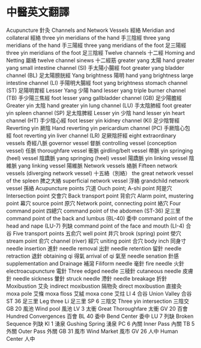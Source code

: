 # 中醫英文翻譯

Acupuncture 針灸
Channels and Network Vessels 經絡
Meridian and collateral 經絡
three yin meridians of the hand 手三陰經
three yang meridians of the hand 手三陽經
three yang meridians of the foot 足三陽經
three yin meridians of the foot 足三陰經
Twelve channels 十二經
Homing and Netting 屬絡
twelve channel sinews 十二經筋
greater yang 太陽
hand greater yang small intestine channel (SI) 手太陽小腸經
foot greater yang bladder channel (BL) 足太陽膀胱經
Yang brightness 陽明
hand yang brightness large intestine channel (LI) 手陽明大腸經
foot yang brightness stomach channel (ST) 足陽明胃經
Lesser Yang 少陽
hand lesser yang triple burner channel (TB) 手少陽三焦經
foot lesser yang gallbladder channel (GB) 足少陽膽經
Greater yin 太陰
hand greater yin lung channel (LU) 手太陰肺經
foot greater yin spleen channel (SP) 足太陰脾經
Lesser yin 少陰
hand lesser yin heart channel (HT) 手少陰心經
foot lesser yin kidney channel (KI) 足少陰腎經
Reverting yin 厥陰
Hand reverting yin pericardium channel (PC) 手厥陰心包經
foot reverting yin liver channel (LR) 足厥陰肝經
eight extraordinary vessels 奇經八脈
governor vessel 督脈
controlling vessel (conception vessel) 任脈
thoroughfare vessel 衝脈
girdling/belt vessel 帶脈
yin springing (heel) vessel 陰蹻脈
yang springing (heel) vessel 陽蹻脈
yin linking vessel 陰維脈
yang linking vessel 陽維脈
Network vessels 絡脈
Fifteen network vessels (diverging network vessel) 十五絡（別絡）
the great network vessel of the spleen 脾之大絡
superficial network vessel 浮絡
grandchild network vessel 孫絡
Acupuncture points 穴道
Ouch point; A-shi point 阿是穴
Intersection point 交會穴
Back transport point 背俞穴
Alarm point, mustering point 幕穴
source point 原穴
Network point, connecting point 絡穴
Four command point 四總穴
command point of the abdomen (ST-36) 足三里
command point of the back and lumbus (BL-40) 委中
command point of the head and nape (LU-7) 列缺
command point of the face and mouth (LI-4) 合谷
Five transport points 五俞穴
well point 井穴
brook (spring) point 滎穴
stream point 俞穴
channel (river) 經穴
uniting point 合穴
body inch 同身寸
needle insertion 進針
needle removal 出針
needle retention 留針
needle retraction 退針
obtaining qi 得氣
arrival of qi 氣至
needle senation 針感
supplementation and Drainage 補瀉
Filiform needle 毫針
fire needle 火針
electroacupuncture 電針
Three edged needle 三稜針
cutaneous needle 皮膚針
needle sickness 暈針
struck needle 滯針
needle breakage 折針
Moxibustion 艾灸
indirect moxibustion 隔物灸
direct moxibustion 直接灸
moxa pole 艾條
moxa floss 艾絨
moxa cone 艾炷
LI 4 合谷
Union Valley 合谷
ST 36 足三里
Leg three Li 足三里
SP 6 三陰交
Three yin intersection 三陰交
GB 20 風池
Wind pool 風池
LV 3 太衝
Great Thoroughfare 太衝
GV 20 百會
Hundred Convergences 百會
BL 40 委中
Bend Center 委中
LU 7 列缺
Broken Sequence 列缺
KI 1 湧泉
Gushing Spring 湧泉
PC 6 內關
Inner Pass 內關
TB 5 外關
Outer Pass 外關
GB 31 風市
Wind Market 風市
GV 26 人中
Human Center 人中